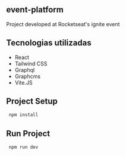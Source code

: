 ## event-platform
Project developed at Rocketseat's ignite event

## Tecnologias utilizadas
- React
- Tailwind CSS
- Graphql
- Graphcms
- Vite.JS

## Project Setup
```bash
 npm install
```

## Run Project
```bash
 npm run dev
```
